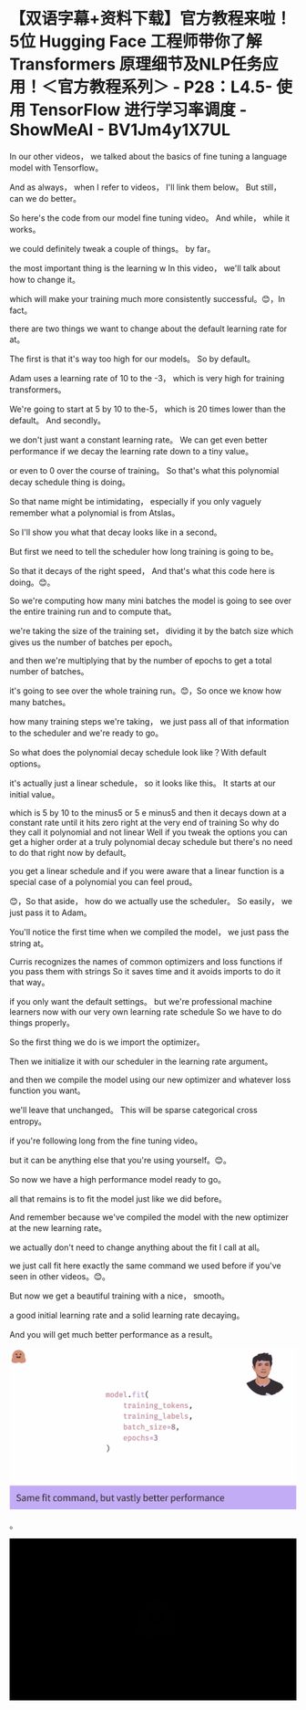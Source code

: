 # 【双语字幕+资料下载】官方教程来啦！5位 Hugging Face 工程师带你了解 Transformers 原理细节及NLP任务应用！＜官方教程系列＞ - P28：L4.5- 使用 TensorFlow 进行学习率调度 - ShowMeAI - BV1Jm4y1X7UL

In our other videos， we talked about the basics of fine tuning a language model with Tensorflow。

 And as always， when I refer to videos， I'll link them below。 But still， can we do better。

 So here's the code from our model fine tuning video。 And while， while it works。

 we could definitely tweak a couple of things。 by far。

 the most important thing is the learning w In this video， we'll talk about how to change it。

 which will make your training much more consistently successful。😊，In fact。

 there are two things we want to change about the default learning rate for at。

 The first is that it's way too high for our models。 So by default。

 Adam uses a learning rate of 10 to the -3， which is very high for training transformers。

 We're going to start at 5 by 10 to the-5， which is 20 times lower than the default。 And secondly。

 we don't just want a constant learning rate。 We can get even better performance if we decay the learning rate down to a tiny value。

 or even to 0 over the course of training。 So that's what this polynomial decay schedule thing is doing。

 So that name might be intimidating， especially if you only vaguely remember what a polynomial is from Atslas。

 So I'll show you what that decay looks like in a second。

 But first we need to tell the scheduler how long training is going to be。

 So that it decays of the right speed， And that's what this code here is doing。😊。

So we're computing how many mini batches the model is going to see over the entire training run and to compute that。

 we're taking the size of the training set， dividing it by the batch size which gives us the number of batches per epoch。

 and then we're multiplying that by the number of epochs to get a total number of batches。

 it's going to see over the whole training run。😊，So once we know how many batches。

 how many training steps we're taking， we just pass all of that information to the scheduler and we're ready to go。

So what does the polynomial decay schedule look like？With default options。

 it's actually just a linear schedule， so it looks like this。 It starts at our initial value。

 which is 5 by 10 to the minus5 or 5 e minus5 and then it decays down at a constant rate until it hits zero right at the very end of training So why do they call it polynomial and not linear Well if you tweak the options you can get a higher order at a truly polynomial decay schedule but there's no need to do that right now by default。

 you get a linear schedule and if you were aware that a linear function is a special case of a polynomial you can feel proud。

😊，So that aside， how do we actually use the scheduler。 So easily， we just pass it to Adam。

 You'll notice the first time when we compiled the model， we just pass the string at。

 Curris recognizes the names of common optimizers and loss functions if you pass them with strings So it saves time and it avoids imports to do it that way。

 if you only want the default settings。 but we're professional machine learners now with our very own learning rate schedule So we have to do things properly。

 So the first thing we do is we import the optimizer。

 Then we initialize it with our scheduler in the learning rate argument。

 and then we compile the model using our new optimizer and whatever loss function you want。

 we'll leave that unchanged。 This will be sparse categorical cross entropy。

 if you're following long from the fine tuning video。

 but it can be anything else that you're using yourself。😊。

So now we have a high performance model ready to go。

 all that remains is to fit the model just like we did before。

And remember because we've compiled the model with the new optimizer at the new learning rate。

 we actually don't need to change anything about the fit I call at all。

 we just call fit here exactly the same command we used before if you've seen in other videos。😊。

But now we get a beautiful training with a nice， smooth。

 a good initial learning rate and a solid learning rate decaying。

And you will get much better performance as a result。



![](img/23f9dd7967986f28f1dcc38c80344a1b_1.png)

。

![](img/23f9dd7967986f28f1dcc38c80344a1b_3.png)